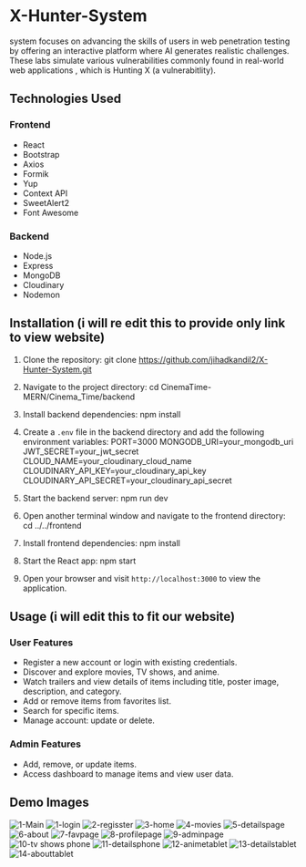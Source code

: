 # X-Hunter-System
system focuses on advancing the skills of users in web penetration testing by  offering an interactive platform where AI generates realistic challenges. These labs  simulate various vulnerabilities commonly found in real-world web applications , which is Hunting X (a vulnerabitlity).

## Technologies Used 

### Frontend
- React
- Bootstrap
- Axios
- Formik
- Yup
- Context API
- SweetAlert2
- Font Awesome

### Backend
- Node.js
- Express
- MongoDB
- Cloudinary
- Nodemon

## Installation (i will re edit this to provide only link to view website)

1. Clone the repository:
git clone https://github.com/jihadkandil2/X-Hunter-System.git

2. Navigate to the project directory:
cd CinemaTime-MERN/Cinema_Time/backend


3. Install backend dependencies:
npm install


4. Create a `.env` file in the backend directory and add the following environment variables:
PORT=3000
MONGODB_URI=your_mongodb_uri
JWT_SECRET=your_jwt_secret
CLOUD_NAME=your_cloudinary_cloud_name
CLOUDINARY_API_KEY=your_cloudinary_api_key
CLOUDINARY_API_SECRET=your_cloudinary_api_secret

5. Start the backend server:
npm run dev

6. Open another terminal window and navigate to the frontend directory:
cd ../../frontend

7. Install frontend dependencies:
npm install

8. Start the React app:
npm start


9. Open your browser and visit `http://localhost:3000` to view the application.


## Usage (i will edit this to fit our website)

### User Features 
- Register a new account or login with existing credentials.
- Discover and explore movies, TV shows, and anime.
- Watch trailers and view details of items including title, poster image, description, and category.
- Add or remove items from favorites list.
- Search for specific items.
- Manage account: update or delete.

### Admin Features
- Add, remove, or update items.
- Access dashboard to manage items and view user data.

## Demo Images
![1-Main](https://github.com/user-attachments/assets/ccf9c028-d840-40d3-9ce9-2a71768b7aa7)
![1-login](https://github.com/user-attachments/assets/ccf9c028-d840-40d3-9ce9-2a71768b7aa7)
![2-regisster](https://github.com/mo-ibrahim22/CinemaTime-MERN/assets/125498637/61349655-dfd5-4ca9-98c3-72f643029900)
![3-home](https://github.com/mo-ibrahim22/CinemaTime-MERN/assets/125498637/a6f6d803-1f71-43f9-b53d-3228fdbddbd9)
![4-movies](https://github.com/mo-ibrahim22/CinemaTime-MERN/assets/125498637/0036beeb-999d-453e-bcaf-8b768d8d7419)
![5-detailspage](https://github.com/mo-ibrahim22/CinemaTime-MERN/assets/125498637/f661e6b8-0550-4f3b-bd6f-4fc21b7d6f78)
![6-about](https://github.com/mo-ibrahim22/CinemaTime-MERN/assets/125498637/60dc784e-26d0-420f-a934-dc2716259fda)
![7-favpage](https://github.com/mo-ibrahim22/CinemaTime-MERN/assets/125498637/a3c8ed24-264c-4050-b804-84e7c66b7a62)
![8-profilepage](https://github.com/mo-ibrahim22/CinemaTime-MERN/assets/125498637/f8b576a8-1a38-45e3-b2d5-aded6411a2c4)
![9-adminpage](https://github.com/mo-ibrahim22/CinemaTime-MERN/assets/125498637/867c7254-6eb6-4da9-9009-4193f52c5606)
![10-tv shows phone](https://github.com/mo-ibrahim22/CinemaTime-MERN/assets/125498637/38ceb7a9-f007-4586-a74f-71536ec4a54a)
![11-detailsphone](https://github.com/mo-ibrahim22/CinemaTime-MERN/assets/125498637/619e7bea-44dd-4b71-b0c3-6d3cbfc09047)
![12-animetablet](https://github.com/mo-ibrahim22/CinemaTime-MERN/assets/125498637/a0f4bb88-5e78-48f6-9207-000056846cb6)
![13-detailstablet](https://github.com/mo-ibrahim22/CinemaTime-MERN/assets/125498637/e2002fc7-8a26-4bb2-b004-9a9bf75b2a46)
![14-abouttablet](https://github.com/mo-ibrahim22/CinemaTime-MERN/assets/125498637/24e7d1d4-748e-4728-829d-598c18b00554)
